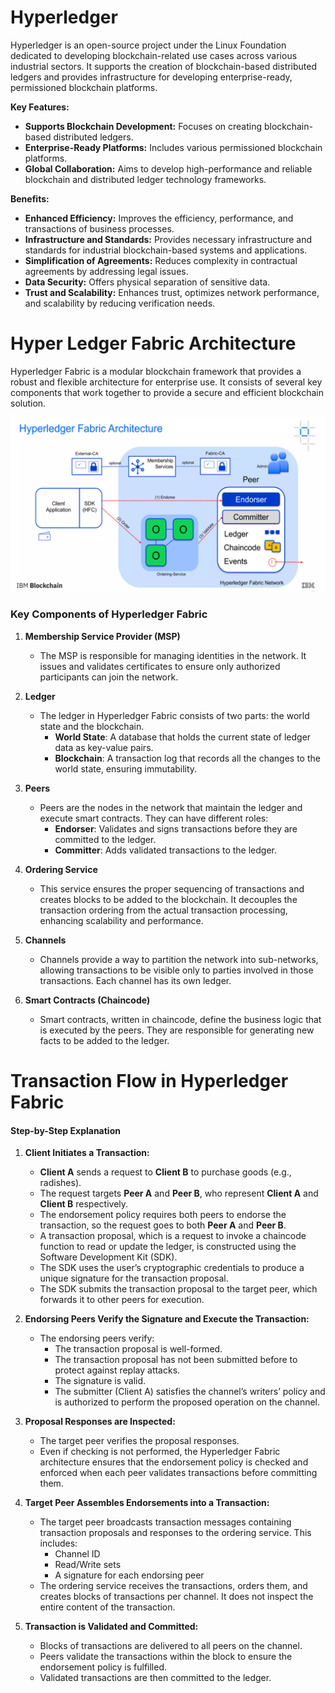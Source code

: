 # Hyperledger 

Hyperledger is an open-source project under the Linux Foundation dedicated to developing blockchain-related use cases across various industrial sectors. It supports the creation of blockchain-based distributed ledgers and provides infrastructure for developing enterprise-ready, permissioned blockchain platforms.

**Key Features:**
- **Supports Blockchain Development:** Focuses on creating blockchain-based distributed ledgers.
- **Enterprise-Ready Platforms:** Includes various permissioned blockchain platforms.
- **Global Collaboration:** Aims to develop high-performance and reliable blockchain and distributed ledger technology frameworks.

**Benefits:**
- **Enhanced Efficiency:** Improves the efficiency, performance, and transactions of business processes.
- **Infrastructure and Standards:** Provides necessary infrastructure and standards for industrial blockchain-based systems and applications.
- **Simplification of Agreements:** Reduces complexity in contractual agreements by addressing legal issues.
- **Data Security:** Offers physical separation of sensitive data.
- **Trust and Scalability:** Enhances trust, optimizes network performance, and scalability by reducing verification needs.


# Hyper Ledger Fabric Architecture


Hyperledger Fabric is a modular blockchain framework that provides a robust and flexible architecture for enterprise use. It consists of several key components that work together to provide a secure and efficient blockchain solution.

![](img/2024-06-23-21-13-34.png)

### Key Components of Hyperledger Fabric

1.  **Membership Service Provider (MSP)**
    
    *   The MSP is responsible for managing identities in the network. It issues and validates certificates to ensure only authorized participants can join the network.
2.  **Ledger**
    
    *   The ledger in Hyperledger Fabric consists of two parts: the world state and the blockchain.
        *   **World State**: A database that holds the current state of ledger data as key-value pairs.
        *   **Blockchain**: A transaction log that records all the changes to the world state, ensuring immutability.
3.  **Peers**
    
    *   Peers are the nodes in the network that maintain the ledger and execute smart contracts. They can have different roles:
        *   **Endorser**: Validates and signs transactions before they are committed to the ledger.
        *   **Committer**: Adds validated transactions to the ledger.
4.  **Ordering Service**
    
    *   This service ensures the proper sequencing of transactions and creates blocks to be added to the blockchain. It decouples the transaction ordering from the actual transaction processing, enhancing scalability and performance.
5.  **Channels**
    
    *   Channels provide a way to partition the network into sub-networks, allowing transactions to be visible only to parties involved in those transactions. Each channel has its own ledger.
6.  **Smart Contracts (Chaincode)**
    
    *   Smart contracts, written in chaincode, define the business logic that is executed by the peers. They are responsible for generating new facts to be added to the ledger.


# Transaction Flow in Hyperledger Fabric

#### Step-by-Step Explanation

1.  **Client Initiates a Transaction:**
    
    *   **Client A** sends a request to **Client B** to purchase goods (e.g., radishes).
    *   The request targets **Peer A** and **Peer B**, who represent **Client A** and **Client B** respectively.
    *   The endorsement policy requires both peers to endorse the transaction, so the request goes to both **Peer A** and **Peer B**.
    *   A transaction proposal, which is a request to invoke a chaincode function to read or update the ledger, is constructed using the Software Development Kit (SDK).
    *   The SDK uses the user’s cryptographic credentials to produce a unique signature for the transaction proposal.
    *   The SDK submits the transaction proposal to the target peer, which forwards it to other peers for execution.
  
2.  **Endorsing Peers Verify the Signature and Execute the Transaction:**
    
    *   The endorsing peers verify:
        *   The transaction proposal is well-formed.
        *   The transaction proposal has not been submitted before to protect against replay attacks.
        *   The signature is valid.
        *   The submitter (Client A) satisfies the channel’s writers’ policy and is authorized to perform the proposed operation on the channel.
  
3.  **Proposal Responses are Inspected:**
    
    *   The target peer verifies the proposal responses.
    *   Even if checking is not performed, the Hyperledger Fabric architecture ensures that the endorsement policy is checked and enforced when each peer validates transactions before committing them.
  
4.  **Target Peer Assembles Endorsements into a Transaction:**
    
    *   The target peer broadcasts transaction messages containing transaction proposals and responses to the ordering service. This includes:
        *   Channel ID
        *   Read/Write sets
        *   A signature for each endorsing peer
    *   The ordering service receives the transactions, orders them, and creates blocks of transactions per channel. It does not inspect the entire content of the transaction.

5.  **Transaction is Validated and Committed:**
    
    *   Blocks of transactions are delivered to all peers on the channel.
    *   Peers validate the transactions within the block to ensure the endorsement policy is fulfilled.
    *   Validated transactions are then committed to the ledger. 